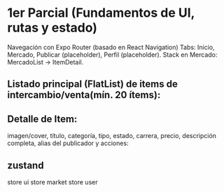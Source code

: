 # 1er Parcial (Fundamentos de UI, rutas y estado)
Navegación con Expo Router (basado en React Navigation)
Tabs: Inicio, Mercado, Publicar (placeholder), Perfil (placeholder).
Stack en Mercado: MercadoList → ItemDetail.
## Listado principal (FlatList) de items de intercambio/venta(mín. 20 ítems):

## Detalle de Item:
 imagen/cover, título, categoría, tipo, estado, carrera, precio, descripción completa, alias del publicador y acciones:
## zustand 
store ui
store market 
store user 